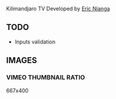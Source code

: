 

Kilimandjaro TV
Developed by [Eric Njanga](http://ericnjanga.com)

## TODO
- Inputs validation

## IMAGES
### VIMEO THUMBNAIL RATIO
667x400

